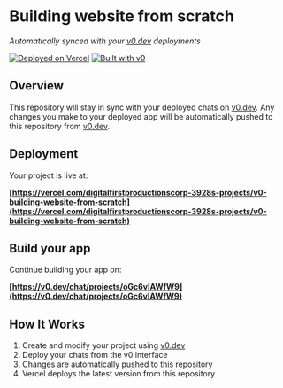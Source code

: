# Building website from scratch

*Automatically synced with your [v0.dev](https://v0.dev) deployments*

[![Deployed on Vercel](https://img.shields.io/badge/Deployed%20on-Vercel-black?style=for-the-badge&logo=vercel)](https://vercel.com/digitalfirstproductionscorp-3928s-projects/v0-building-website-from-scratch)
[![Built with v0](https://img.shields.io/badge/Built%20with-v0.dev-black?style=for-the-badge)](https://v0.dev/chat/projects/oGc6vIAWfW9)

## Overview

This repository will stay in sync with your deployed chats on [v0.dev](https://v0.dev).
Any changes you make to your deployed app will be automatically pushed to this repository from [v0.dev](https://v0.dev).

## Deployment

Your project is live at:

**[https://vercel.com/digitalfirstproductionscorp-3928s-projects/v0-building-website-from-scratch](https://vercel.com/digitalfirstproductionscorp-3928s-projects/v0-building-website-from-scratch)**

## Build your app

Continue building your app on:

**[https://v0.dev/chat/projects/oGc6vIAWfW9](https://v0.dev/chat/projects/oGc6vIAWfW9)**

## How It Works

1. Create and modify your project using [v0.dev](https://v0.dev)
2. Deploy your chats from the v0 interface
3. Changes are automatically pushed to this repository
4. Vercel deploys the latest version from this repository